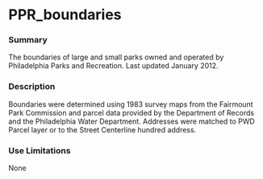 # PPR_boundaries

### Summary  

The boundaries of large and small parks owned and operated by Philadelphia Parks and Recreation. Last updated January 2012.

### Description  

Boundaries were determined using 1983 survey maps from the Fairmount Park Commission and parcel data provided by the Department of Records and the Philadelphia Water Department. Addresses were matched to PWD Parcel layer or to the Street Centerline hundred address.  

### Use Limitations  

None